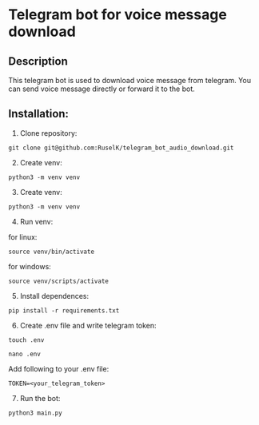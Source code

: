 # Telegram bot for voice message download
## Description
This telegram bot is used to download voice message from telegram. You can send voice message directly or forward it to the bot.
## Installation:

1. Clone repository:
```
git clone git@github.com:RuselK/telegram_bot_audio_download.git
```

2. Create venv:
```
python3 -m venv venv
```

3. Create venv: 
```
python3 -m venv venv
```

4. Run venv:

for linux:
```
source venv/bin/activate
```
for windows:
```
source venv/scripts/activate
```

5. Install dependences:
```
pip install -r requirements.txt
```

6. Create .env file and write telegram token:
 
```
touch .env 
```
```
nano .env 
```
Add following to your .env file:
```
TOKEN=<your_telegram_token>
```
7. Run the bot:
```
python3 main.py
```